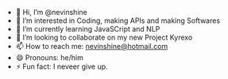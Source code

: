 - 👋 Hi, I’m @nevinshine
- 👀 I’m interested in Coding, making APIs and making Softwares
- 🌱 I’m currently learning JavaSCript and NLP
- 💞️ I’m looking to collaborate on my new Project Kyrexo
- 📫 How to reach me: nevinshine@hotmail.com 
- 😄 Pronouns: he/him
- ⚡ Fun fact: I neveer give up.

<!---
nevinshine/nevinshine is a ✨ special ✨ repository because its `README.md` (this file) appears on your GitHub profile.
You can click the Preview link to take a look at your changes.
--->
